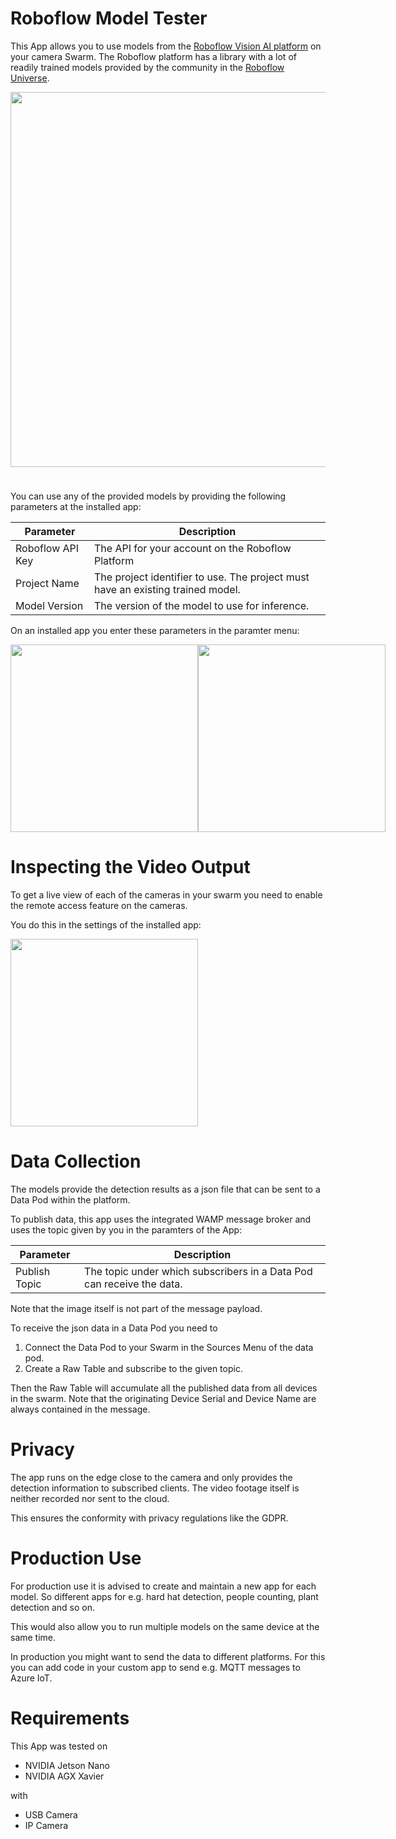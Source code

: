 # Roboflow Model Tester

This App allows you to use models from the [Roboflow Vision AI platform](https://roboflow.com/) on your camera Swarm. The Roboflow platform has a library with a lot of readily trained models provided by the community in the [Roboflow Universe](https://universe.roboflow.com/).

<img src="https://storage.googleapis.com/reswarm-images/Roboflow_universe.png" width="600px;" style="margin-bottom: 24px;">

You can use any of the provided models by providing the following parameters at the installed app:

Parameter | Description
--- | ---
Roboflow API Key | The API for your account on the Roboflow Platform
Project Name | The project identifier to use. The project must have an existing trained model.
Model Version | The version of the model to use for inference.

On an installed app you enter these parameters in the paramter menu:

<div style="display: flex; align-items: start; justify-content: space-around;">
<img src="https://storage.googleapis.com/reswarm-images/Roboflow_screen1.png" width="300px"/>
<img src="https://storage.googleapis.com/reswarm-images/Roboflow_screen2.png" width="300px"/>
</div>

# Inspecting the Video Output

To get a live view of each of the cameras in your swarm you need to enable the remote access feature on the cameras.

You do this in the settings of the installed app:

<img src="https://storage.googleapis.com/reswarm-images/Roboflow_settings.png" width="300px"/>


# Data Collection

The models provide the detection results as a json file that can be sent to a Data Pod within the platform.

To publish data, this app uses the integrated WAMP message broker and uses the topic given by you in the paramters of the App:

Parameter | Description
--- | ---
Publish Topic | The topic under which subscribers in a Data Pod can receive the data.

Note that the image itself is not part of the message payload.

To receive the json data in a Data Pod you need to 

1. Connect the Data Pod to your Swarm in the Sources Menu of the data pod.
2. Create a Raw Table and subscribe to the given topic.

Then the Raw Table will accumulate all the published data from all devices in the swarm.
Note that the originating Device Serial and Device Name are always contained in the message.

# Privacy

The app runs on the edge close to the camera and only provides the detection information to subscribed clients.
The video footage itself is neither recorded nor sent to the cloud.

This ensures the conformity with privacy regulations like the GDPR.

# Production Use

For production use it is advised to create and maintain a new app for each model. 
So different apps for e.g. hard hat detection, people counting, plant detection and so on.

This would also allow you to run multiple models on the same device at the same time.

In production you might want to send the data to different platforms. 
For this you can add code in your custom app to send e.g. MQTT messages to Azure IoT.
# Requirements

This App was tested on

- NVIDIA Jetson Nano
- NVIDIA AGX Xavier

with
- USB Camera
- IP Camera